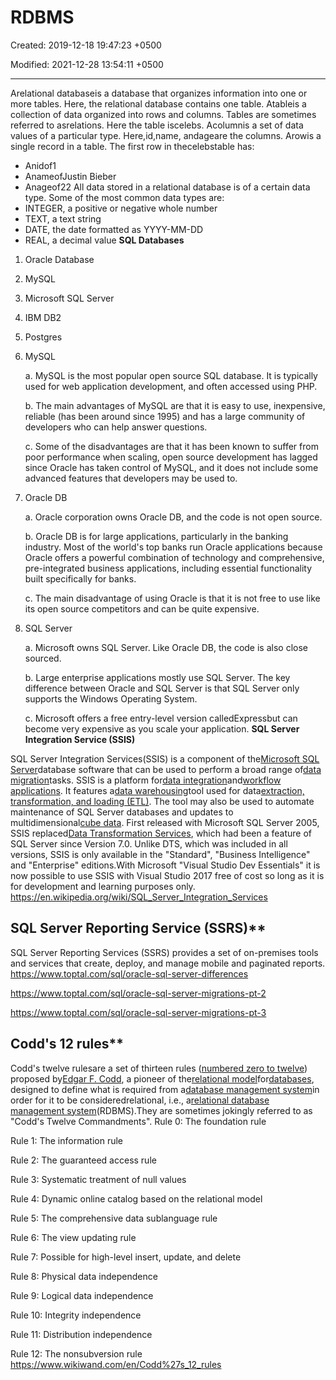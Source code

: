 # RDBMS

Created: 2019-12-18 19:47:23 +0500

Modified: 2021-12-28 13:54:11 +0500

---

Arelational databaseis a database that organizes information into one or more tables. Here, the relational database contains one table.
Atableis a collection of data organized into rows and columns. Tables are sometimes referred to asrelations. Here the table iscelebs.
Acolumnis a set of data values of a particular type. Here,id,name, andageare the columns.
Arowis a single record in a table. The first row in thecelebstable has:
-   Anidof1
-   AnameofJustin Bieber
-   Anageof22
All data stored in a relational database is of a certain data type. Some of the most common data types are:
-   INTEGER, a positive or negative whole number
-   TEXT, a text string
-   DATE, the date formatted as YYYY-MM-DD
-   REAL, a decimal value
**SQL Databases**

1.  Oracle Database

2.  MySQL

3.  Microsoft SQL Server

4.  IBM DB2

5.  Postgres
1.  MySQL

    a.  MySQL is the most popular open source SQL database. It is typically used for web application development, and often accessed using PHP.

    b.  The main advantages of MySQL are that it is easy to use, inexpensive, reliable (has been around since 1995) and has a large community of developers who can help answer questions.

    c.  Some of the disadvantages are that it has been known to suffer from poor performance when scaling, open source development has lagged since Oracle has taken control of MySQL, and it does not include some advanced features that developers may be used to.
2.  Oracle DB

    a.  Oracle corporation owns Oracle DB, and the code is not open source.

    b.  Oracle DB is for large applications, particularly in the banking industry. Most of the world's top banks run Oracle applications because Oracle offers a powerful combination of technology and comprehensive, pre-integrated business applications, including essential functionality built specifically for banks.

    c.  The main disadvantage of using Oracle is that it is not free to use like its open source competitors and can be quite expensive.
3.  SQL Server

    a.  Microsoft owns SQL Server. Like Oracle DB, the code is also close sourced.

    b.  Large enterprise applications mostly use SQL Server. The key difference between Oracle and SQL Server is that SQL Server only supports the Windows Operating System.

    c.  Microsoft offers a free entry-level version calledExpressbut can become very expensive as you scale your application.
**SQL Server Integration Service (SSIS)**

SQL Server Integration Services(SSIS) is a component of the[Microsoft SQL Server](https://en.wikipedia.org/wiki/Microsoft_SQL_Server)database software that can be used to perform a broad range of[data migration](https://en.wikipedia.org/wiki/Data_migration)tasks.
SSIS is a platform for[data integration](https://en.wikipedia.org/wiki/Data_integration)and[workflow applications](https://en.wikipedia.org/wiki/Workflow_application). It features a[data warehousing](https://en.wikipedia.org/wiki/Data_warehouse)tool used for data[extraction, transformation, and loading (ETL)](https://en.wikipedia.org/wiki/Extract,_transform,_load). The tool may also be used to automate maintenance of SQL Server databases and updates to multidimensional[cube data](https://en.wikipedia.org/wiki/OLAP_cube).
First released with Microsoft SQL Server 2005, SSIS replaced[Data Transformation Services](https://en.wikipedia.org/wiki/Data_Transformation_Services), which had been a feature of SQL Server since Version 7.0. Unlike DTS, which was included in all versions, SSIS is only available in the "Standard", "Business Intelligence" and "Enterprise" editions.With Microsoft "Visual Studio Dev Essentials" it is now possible to use SSIS with Visual Studio 2017 free of cost so long as it is for development and learning purposes only.
<https://en.wikipedia.org/wiki/SQL_Server_Integration_Services>

## SQL Server Reporting Service (SSRS)**

SQL Server Reporting Services (SSRS) provides a set of on-premises tools and services that create, deploy, and manage mobile and paginated reports.
<https://www.toptal.com/sql/oracle-sql-server-differences>

<https://www.toptal.com/sql/oracle-sql-server-migrations-pt-2>

<https://www.toptal.com/sql/oracle-sql-server-migrations-pt-3>

## Codd's 12 rules**

Codd's twelve rulesare a set of thirteen rules ([numbered zero to twelve](https://www.wikiwand.com/en/Zero-based_numbering)) proposed by[Edgar F. Codd](https://www.wikiwand.com/en/Edgar_F._Codd), a pioneer of the[relational model](https://www.wikiwand.com/en/Relational_model)for[databases](https://www.wikiwand.com/en/Database), designed to define what is required from a[database management system](https://www.wikiwand.com/en/Database_management_system)in order for it to be consideredrelational, i.e., a[relational database management system](https://www.wikiwand.com/en/Relational_database_management_system)(RDBMS).They are sometimes jokingly referred to as "Codd's Twelve Commandments".
Rule 0: The foundation rule

Rule 1: The information rule

Rule 2: The guaranteed access rule

Rule 3: Systematic treatment of null values

Rule 4: Dynamic online catalog based on the relational model

Rule 5: The comprehensive data sublanguage rule

Rule 6: The view updating rule

Rule 7: Possible for high-level insert, update, and delete

Rule 8: Physical data independence

Rule 9: Logical data independence

Rule 10: Integrity independence

Rule 11: Distribution independence

Rule 12: The nonsubversion rule
<https://www.wikiwand.com/en/Codd%27s_12_rules>
